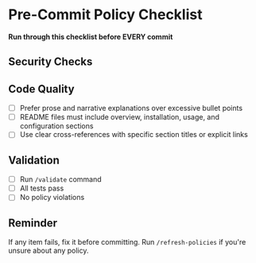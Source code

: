 # Pre-Commit Policy Checklist

**Run through this checklist before EVERY commit**

## Security Checks

## Code Quality
- [ ] Prefer prose and narrative explanations over excessive bullet points
- [ ] README files must include overview, installation, usage, and configuration sections
- [ ] Use clear cross-references with specific section titles or explicit links

## Validation
- [ ] Run `/validate` command
- [ ] All tests pass
- [ ] No policy violations

## Reminder
If any item fails, fix it before committing.
Run `/refresh-policies` if you're unsure about any policy.